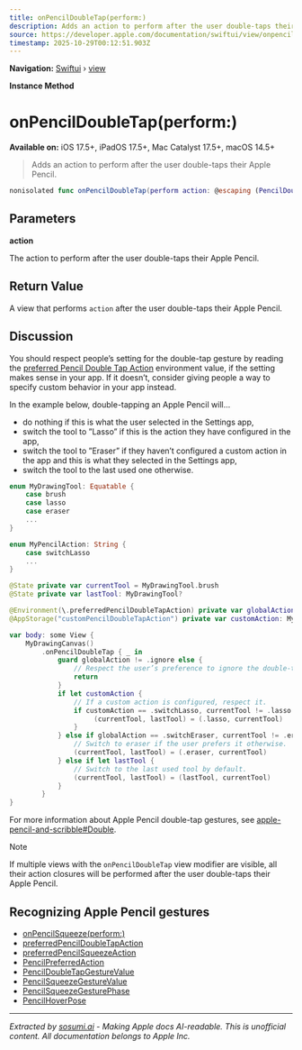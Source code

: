 ```yaml
---
title: onPencilDoubleTap(perform:)
description: Adds an action to perform after the user double-taps their Apple Pencil.
source: https://developer.apple.com/documentation/swiftui/view/onpencildoubletap(perform:)
timestamp: 2025-10-29T00:12:51.903Z
---
```


**Navigation:** [Swiftui](/documentation/swiftui) › [view](/documentation/swiftui/view)

**Instance Method**

# onPencilDoubleTap(perform:)

**Available on:** iOS 17.5+, iPadOS 17.5+, Mac Catalyst 17.5+, macOS 14.5+

> Adds an action to perform after the user double-taps their Apple Pencil.

```swift
nonisolated func onPencilDoubleTap(perform action: @escaping (PencilDoubleTapGestureValue) -> Void) -> some View
```

## Parameters

**action**

The action to perform after the user double-taps their Apple Pencil.



## Return Value

A view that performs `action` after the user double-taps their Apple Pencil.

## Discussion

You should respect people’s setting for the double-tap gesture by reading the [preferred Pencil Double Tap Action](/documentation/swiftui/environmentvalues/preferredpencildoubletapaction) environment value, if the setting makes sense in your app. If it doesn’t, consider giving people a way to specify custom behavior in your app instead.

In the example below, double-tapping an Apple Pencil will…

- do nothing if this is what the user selected in the Settings app,
- switch the tool to ”Lasso” if this is the action they have configured in the app,
- switch the tool to ”Eraser” if they haven’t configured a custom action in the app and this is what they selected in the Settings app,
- switch the tool to the last used one otherwise.

```swift
enum MyDrawingTool: Equatable {
    case brush
    case lasso
    case eraser
    ...
}

enum MyPencilAction: String {
    case switchLasso
    ...
}

@State private var currentTool = MyDrawingTool.brush
@State private var lastTool: MyDrawingTool?

@Environment(\.preferredPencilDoubleTapAction) private var globalAction
@AppStorage("customPencilDoubleTapAction") private var customAction: MyPencilAction?

var body: some View {
    MyDrawingCanvas()
        .onPencilDoubleTap { _ in
            guard globalAction != .ignore else {
                // Respect the user’s preference to ignore the double-tap gesture.
                return
            }
            if let customAction {
                // If a custom action is configured, respect it.
                if customAction == .switchLasso, currentTool != .lasso {
                     (currentTool, lastTool) = (.lasso, currentTool)
                }
            } else if globalAction == .switchEraser, currentTool != .eraser {
                // Switch to eraser if the user prefers it otherwise.
                (currentTool, lastTool) = (.eraser, currentTool)
            } else if let lastTool {
                // Switch to the last used tool by default.
                (currentTool, lastTool) = (lastTool, currentTool)
            }
        }
}
```

For more information about Apple Pencil double-tap gestures, see [apple-pencil-and-scribble#Double](https://developer.apple.com/design/human-interface-guidelines/apple-pencil-and-scribble#Double-tap).

> [!NOTE]
> If multiple views with the `onPencilDoubleTap` view modifier are visible, all their action closures will be performed after the user double-taps their Apple Pencil.

## Recognizing Apple Pencil gestures

- [onPencilSqueeze(perform:)](/documentation/swiftui/view/onpencilsqueeze(perform:))
- [preferredPencilDoubleTapAction](/documentation/swiftui/environmentvalues/preferredpencildoubletapaction)
- [preferredPencilSqueezeAction](/documentation/swiftui/environmentvalues/preferredpencilsqueezeaction)
- [PencilPreferredAction](/documentation/swiftui/pencilpreferredaction)
- [PencilDoubleTapGestureValue](/documentation/swiftui/pencildoubletapgesturevalue)
- [PencilSqueezeGestureValue](/documentation/swiftui/pencilsqueezegesturevalue)
- [PencilSqueezeGesturePhase](/documentation/swiftui/pencilsqueezegesturephase)
- [PencilHoverPose](/documentation/swiftui/pencilhoverpose)

---

*Extracted by [sosumi.ai](https://sosumi.ai) - Making Apple docs AI-readable.*
*This is unofficial content. All documentation belongs to Apple Inc.*

